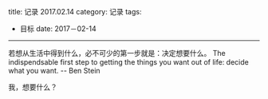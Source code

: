 title: 记录 2017.02.14
category: 记录
tags:
  - 目标
date: 2017－02-14
---

若想从生活中得到什么，必不可少的第一步就是：决定想要什么。
The indispendsable first step to getting the things you want out of life: decide what you want. -- Ben Stein

我，想要什么？